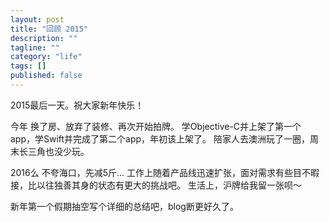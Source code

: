 ```yaml
---
layout: post
title: "回顾 2015"
description: ""
tagline: ""
category: "life"
tags: []
published: false
---
```


2015最后一天。祝大家新年快乐！

今年
换了房、放弃了装修、再次开始拍牌。
学Objective-C并上架了第一个app，学Swift并完成了第二个app，年初该上架了。
陪家人去澳洲玩了一圈，周末长三角也没少玩。

2016么
不夸海口，先减5斤…
工作上随着产品线迅速扩张，面对需求有些目不暇接，比以往独善其身的状态有更大的挑战吧。
生活上，沪牌给我留一张呗～

新年第一个假期抽空写个详细的总结吧，blog断更好久了。